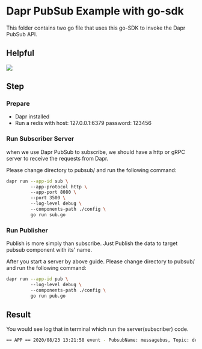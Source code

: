 # Dapr PubSub Example with go-sdk

This folder contains two go file that uses this go-SDK to invoke the Dapr PubSub API.

## Helpful
![](https://i.loli.net/2020/08/23/5MBYgwqCZcXNUf2.jpg)

## Step

### Prepare
- Dapr installed
- Run a redis with host: 127.0.0.1:6379 password: 123456

### Run Subscriber Server
when we use Dapr PubSub to subscribe, we should have a http or gRPC server to receive the requests from Dapr.

Please change directory to pubsub/ and run the following command:
```bash
dapr run --app-id sub \ 
         --app-protocol http \ 
         --app-port 8080 \ 
         --port 3500 \ 
         --log-level debug \ 
         --components-path ./config \ 
         go run sub.go 
```

### Run Publisher
Publish is more simply than subscribe. Just Publish the data to target pubsub component with its' name.

After you start a server by above guide.
Please change directory to pubsub/ and run the following command:
```bash
dapr run --app-id pub \ 
         --log-level debug \ 
         --components-path ./config \ 
         go run pub.go 
```

## Result
You would see log that in terminal which run the server(subscriber) code.
```bash
== APP == 2020/08/23 13:21:58 event - PubsubName: messagebus, Topic: demo, ID: 11acaa82-23c4-4244-8969-7360dae52e5d, Data: ping
```